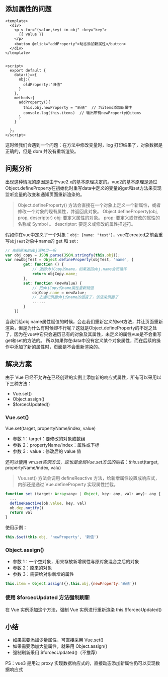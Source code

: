 ## 添加属性的问题
```vue
<template>
  <div>
    <p v-for="(value,key) in obj" :key="key">
      {{ value }}
    </p>
    <button @click="addProperty">动态添加新属性</button>
  </div>
</template>


<script>
  export default {
    data:()=>{
      obj:{
        oldProperty:"旧值"
      }
    },
    methods:{
      addProperty(){
        this.obj.newProperty = "新值"  // 为items添加新属性
        console.log(this.items)  // 输出带有newProperty的items
      }
    }

  };
</script>
```

这时候我们会遇到一个问题：在方法中修改变量时，log 打印结果了，对象数据是正确的，但是 dom 并没有重新渲染。
## 问题分析
出现这种情况的原因是由于vue2.x的基本原理决定的。vue2的基本原理是通过Object.defineProperty在初始化时重写data中定义的变量的get和set方法来实现监听变量的改变和通知页面重新渲染的。

> Object.defineProperty() 方法会直接在一个对象上定义一个新属性，或者修改一个对象的现有属性，并返回此对象。
> Object.defineProperty(obj, prop, descriptor)
> obj: 要定义属性的对象。
> prop: 要定义或修改的属性的名称或 Symbol 。
> descriptor: 要定义或修改的属性描述符。


假如你在vue中定义了一个对象：`obj: {name: "test"}`，vue在created之前会重写`objTest`对象中name的 get 和 set :
```javascript
// 先把原来的obj深拷贝一份
var obj_copy = JSON.parse(JSON.stringfy(this.obj));
var newObjTest = Object.defineProperty(objTest, 'name', {
        get: function () {
            // 返回objCopy的name，如果返回obj.name会死循环
            return objCopy.name;
        },
        set: function (newValue) {
            // 把objCopy的name属性重新赋值
            objCopy.name = newValue;
            // 去通知页面obj的name的值变了，该渲染页面了
            ......
        }
    })
```
当我们给obj.name属性赋值的时候，会走我们重新定义的set方法，并让页面重新渲染，但是为什么有时候却不行呢？这就是Object.defineProperty的不足之处了，因为在vue中它只会遍历已有的对象及其属性，未定义的属性vue是不会重写get和set的方法的。
所以如果你在data中没有定义某个对象属性，而在后续的操作中添加了新的属性时，页面是不会重新渲染的。

## 解决方案
由于 Vue 已经不允许在已经创建的实例上添加新的响应式属性，所有可以采用以下三种方法：

-  Vue.set() 
-  Object.assign() 
-  $forcecUpdated() 
### Vue.set()
Vue.set(target, propertyName/index, value)

- 参数 1：target：要修改的对象或数组
- 参数 2：propertyName/index：属性或下标
- 参数 3：value：修改后的 value 值

还可以使用 vm.$set 实例方法，这也是全局 Vue.set 方法的别名：
this.$set(target, propertyName/index, valu)

> Vue.set() 方法会调用 defineReactive 方法，给新增属性设置成响应式，内部还是通过 Vue.defineProperty 实现属性拦截。

```javascript
function set (target: Array<any> | Object, key: any, val: any): any {
  ...
  defineReactive(ob.value, key, val)
  ob.dep.notify()
  return val
}
```
使用示例：
```javascript
this.$set(this.obj, 'newProperty', '新值')
```
### Object.assign()

- 参数 1：一个空对象，用来存放新增属性与原对象混合之后的对象
- 参数 2：原来的对象
- 参数 3：需要给对象新增的属性

```javascript
this.item = Object.assign({},this.obj,{newProperty:'新值'})
```
### 使用  $forcecUpdated 方法强制刷新
在 Vue 实例添加这个方法，强制 Vue 实例进行重新渲染
this.$forcecUpdated()

## 小结

- 如果需要添加少量属性，可直接采用 Vue.set()
- 如果需要添加大量属性，就采用 Object.assign()
- 强制刷新采用 $forcecUpdated()（不推荐）

PS：vue3 是用过 proxy 实现数据响应式的，直接动态添加新属性仍可以实现数据响应式
